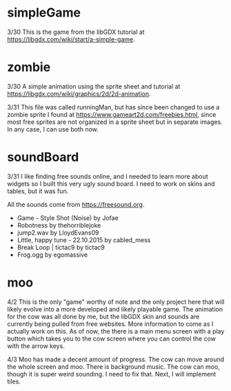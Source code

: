 # simpleGame

3/30
This is the game from the libGDX tutorial at https://libgdx.com/wiki/start/a-simple-game.

# zombie

3/30
A simple animation using the sprite sheet and tutorial at https://libgdx.com/wiki/graphics/2d/2d-animation.

3/31
This file was called runningMan, but has since been changed to use a zombie sprite I found at https://www.gameart2d.com/freebies.html, since most free sprites are not organized in a sprite sheet but in separate images. In any case, I can use both now.

# soundBoard

3/31
I like finding free sounds online, and I needed to learn more about widgets so I built this very ugly sound board. I need to work on skins and tables, but it was fun.

All the sounds come from https://freesound.org.

* Game - Style Shot (Noise) by Jofae
* Robotness by thehorriblejoke
* jump2.wav by LloydEvans09
* Little, happy tune - 22.10.2015 by cabled_mess
* Break Loop | tictac9 by tictac9
* Frog.ogg by egomassive

# moo

4/2
This is the only "game" worthy of note and the only project here that will likely evolve into a more developed and likely playable game. The animation for the cow was all done by me, but the libGDX skin and sounds are currently being pulled from free websites. More information to come as I actually work on this. As of now, the there is a main menu screen with a play button which takes you to the cow screen where you can control the cow with the arrow keys.

4/3
Moo has made a decent amount of progress. The cow can move around the whole screen and moo. There is background music. The cow can moo, though it is super weird sounding. I need to fix that. Next, I will implement tiles.
